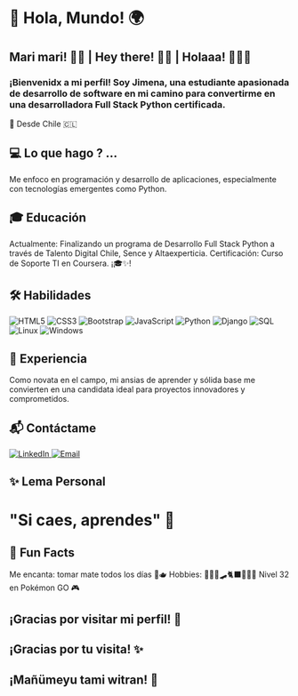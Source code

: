 # 🌟 Hola, Mundo! 🌍

## Mari mari! 🙌🏽 | Hey there! 👋🏽 | Holaaa! 🙋🏽‍♀️

### ¡Bienvenidx a mi perfil! Soy Jimena, una estudiante apasionada de desarrollo de software en mi camino para convertirme en una desarrolladora Full Stack Python certificada.

📍 Desde Chile 🇨🇱
## 💻 Lo que hago ? ...

Me enfoco en programación y desarrollo de aplicaciones, especialmente con tecnologías emergentes como Python.

## 🎓 Educación
Actualmente: Finalizando un programa de Desarrollo Full Stack Python a través de Talento Digital Chile, Sence y Altaexperticia.
Certificación: Curso de Soporte TI en Coursera. ¡🎓✨!

## 🛠️ Habilidades
<div>
  <img src="https://img.shields.io/badge/-HTML5-E34F26?style=flat&logo=html5&logoColor=white" alt="HTML5"/>
  <img src="https://img.shields.io/badge/-CSS3-1572B6?style=flat&logo=css3&logoColor=white" alt="CSS3"/>
  <img src="https://img.shields.io/badge/-Bootstrap-563D7C?style=flat&logo=bootstrap&logoColor=white" alt="Bootstrap"/>
  <img src="https://img.shields.io/badge/-JavaScript-F7DF1E?style=flat&logo=javascript&logoColor=black" alt="JavaScript"/>
  <img src="https://img.shields.io/badge/-Python-3776AB?style=flat&logo=python&logoColor=white" alt="Python"/>
  <img src="https://img.shields.io/badge/-Django-092E20?style=flat&logo=django&logoColor=white" alt="Django"/>
  <img src="https://img.shields.io/badge/-SQL-003B57?style=flat&logo=sqlite&logoColor=white" alt="SQL"/>
  <img src="https://img.shields.io/badge/-Linux-FCC624?style=flat&logo=linux&logoColor=black" alt="Linux"/>
  <img src="https://img.shields.io/badge/-Windows-0078D4?style=flat&logo=windows&logoColor=white" alt="Windows"/>
</div>

## 🌱 Experiencia
Como novata en el campo, mi ansias de aprender y sólida base me convierten en una candidata ideal para proyectos innovadores y comprometidos.

## 📬 Contáctame
<div>
  <a href="https://www.linkedin.com/in/jimenatraipe/" target="_blank">
    <img src="https://img.shields.io/badge/LinkedIn-0A66C2?style=flat&logo=linkedin&logoColor=white" alt="LinkedIn"/>
  </a>
  <a href="mailto:jimenatraipe@outlook.com">
    <img src="https://img.shields.io/badge/Email-D14836?style=flat&logo=gmail&logoColor=white" alt="Email"/>
  </a>
</div>

## ✨ Lema Personal
# "Si caes, aprendes" 🌟


## 👻 Fun Facts 

Me encanta: tomar mate todos los días 🧉🫖
Hobbies: 🚴🏽‍♀️🛹🐈‍⬛🧘🏽‍♀️
Nivel 32 en Pokémon GO 🎮


## ¡Gracias por visitar mi perfil! 🪻

## ¡Gracias por tu visita! ✨

## ¡Mañümeyu tami witran! 🌻

